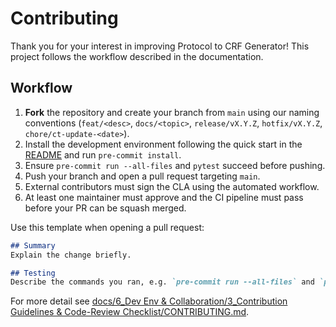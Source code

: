 # Contributing

Thank you for your interest in improving Protocol to CRF Generator! This project follows the workflow described in the documentation.

## Workflow

1. **Fork** the repository and create your branch from `main` using our naming conventions (`feat/<desc>`, `docs/<topic>`, `release/vX.Y.Z`, `hotfix/vX.Y.Z`, `chore/ct-update-<date>`).
2. Install the development environment following the quick start in the [README](README.md) and run `pre-commit install`.
3. Ensure `pre-commit run --all-files` and `pytest` succeed before pushing.
4. Push your branch and open a pull request targeting `main`.
5. External contributors must sign the CLA using the automated workflow.
6. At least one maintainer must approve and the CI pipeline must pass before your PR can be squash merged.

Use this template when opening a pull request:

```markdown
## Summary
Explain the change briefly.

## Testing
Describe the commands you ran, e.g. `pre-commit run --all-files` and `pytest`.
```

For more detail see [docs/6_Dev Env & Collaboration/3_Contribution Guidelines & Code-Review Checklist/CONTRIBUTING.md](docs/6_Dev%20Env%20&%20Collaboration/3_Contribution%20Guidelines%20&%20Code-Review%20Checklist/CONTRIBUTING.md).
